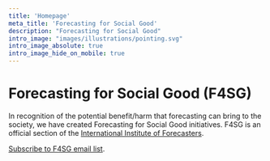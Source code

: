 ```yaml
---
title: 'Homepage'
meta_title: 'Forecasting for Social Good'
description: "Forecasting for Social Good"
intro_image: "images/illustrations/pointing.svg"
intro_image_absolute: true
intro_image_hide_on_mobile: true
---
```


# Forecasting for Social Good (F4SG)

In recognition of the potential benefit/harm that forecasting can bring to the society, we have created Forecasting for Social Good initiatives. F4SG is an official section of the [International Institute of Forecasters](https://forecasters.org/). 


[Subscribe to F4SG email list](http://eepurl.com/hMFA-9).
